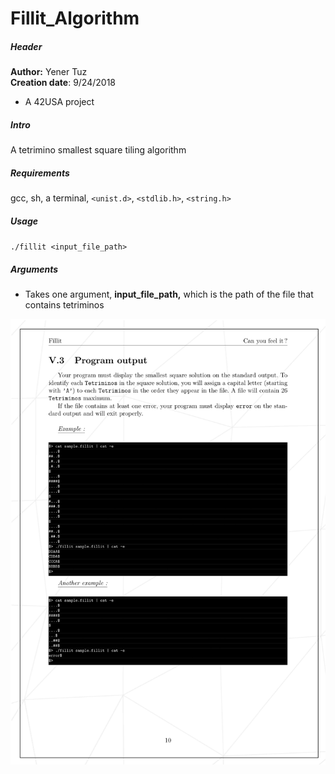 # Fillit_Algorithm  

##### Header

__Author:__ Yener Tuz  
__Creation date__: 9/24/2018  

* A 42USA project

##### Intro

 A tetrimino smallest square tiling algorithm

##### Requirements  

gcc, sh, a terminal, `<unist.d>`, `<stdlib.h>`, `<string.h>`  

##### Usage  

`./fillit <input_file_path>`  

##### Arguments  

* Takes one argument, __input_file_path,__ which is the path of the file that contains tetriminos  

![Alt text](/download.png?raw=true "Example")
